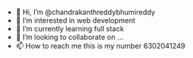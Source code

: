 - 👋 Hi, I’m @chandrakanthreddybhumireddy
- 👀 I’m interested in web development
- 🌱 I’m currently learning full stack 
- 💞️ I’m looking to collaborate on ...
- 📫 How to reach me this is my number 6302041249

<!---
chandrakanthreddybhumireddy/chandrakanthreddybhumireddy is a ✨ special ✨ repository because its `README.md` (this file) appears on your GitHub profile.
You can click the Preview link to take a look at your changes.
--->
